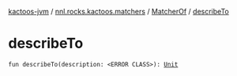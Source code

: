 [kactoos-jvm](../../index.md) / [nnl.rocks.kactoos.matchers](../index.md) / [MatcherOf](index.md) / [describeTo](./describe-to.md)

# describeTo

`fun describeTo(description: <ERROR CLASS>): `[`Unit`](https://kotlinlang.org/api/latest/jvm/stdlib/kotlin/-unit/index.html)